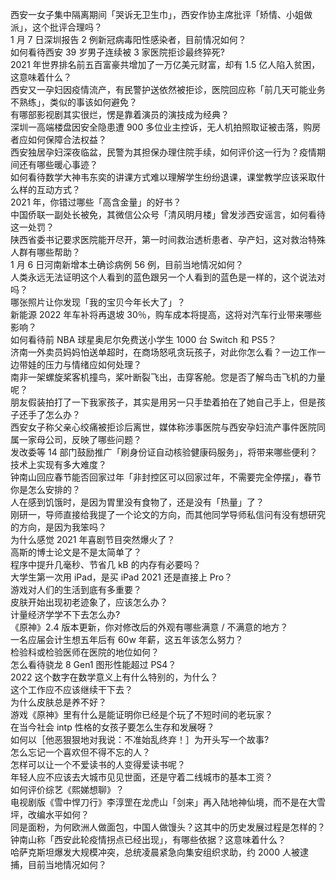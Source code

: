 西安一女子集中隔离期间「哭诉无卫生巾」，西安作协主席批评「矫情、小姐做派」，这个批评合理吗？  
1 月 7 日深圳报告 2 例新冠病毒阳性感染者，目前情况如何？  
如何看待西安 39 岁男子连续被 3 家医院拒诊最终猝死?  
2021 年世界排名前五百富豪共增加了一万亿美元财富，却有 1.5 亿人陷入贫困，这意味着什么？  
西安又一孕妇因疫情流产，有民警护送依然被拒诊，医院回应称「前几天可能业务不熟练」，类似的事该如何避免？  
有哪部影视剧其实很烂，愣是靠着演员的演技成为经典？  
深圳一高端楼盘因安全隐患遭 900 多位业主控诉，无人机拍照取证被击落，购房者应如何保障合法权益？  
西安独居孕妇深夜临盆，民警为其担保办理住院手续，如何评价这一行为？疫情期间还有哪些暖心事迹？  
如何看待数学大神韦东奕的讲课方式难以理解学生纷纷退课，课堂教学应该采取什么样的互动方式？  
2021 年，你错过哪些「高含金量」的好书？  
中国侨联一副处长被免，其微信公众号「清风明月楼」曾发涉西安谣言，如何看待这一处罚？  
陕西省委书记要求医院能开尽开，第一时间救治透析患者、孕产妇，这对救治特殊人群有哪些帮助？  
1 月 6 日河南新增本土确诊病例 56 例，目前当地情况如何？  
人类永远无法证明这个人看到的蓝色跟另一个人看到的蓝色是一样的，这个说法对吗？  
哪张照片让你发现「我的宝贝今年长大了」？  
新能源 2022 年车补将再退坡 30％，购车成本将提高，这将对汽车行业带来哪些影响？  
如何看待前 NBA 球星奥尼尔免费送小学生 1000 台 Switch 和 PS5？  
济南一外卖员妈妈怕送单超时，在商场怒吼贪玩孩子，对此你怎么看？一边工作一边带娃的压力与情绪应如何处理？  
南非一架螺旋桨客机撞鸟，桨叶断裂飞出，击穿客舱。您是否了解鸟击飞机的力量呢？  
朋友假装拍打了一下我家孩子，其实是用另一只手垫着拍在了她自己手上，但是孩子还手了怎么办？  
西安女子称父亲心绞痛被拒诊后离世，媒体称涉事医院与西安孕妇流产事件医院同属一家母公司，反映了哪些问题？  
发改委等 14 部门鼓励推广「刷身份证自动核验健康码服务」，将带来哪些便利？技术上实现有多大难度？  
钟南山回应春节能否回家过年「非封控区可以回家过年，不需要完全停摆」，春节你是怎么安排的？  
人在感到饥饿时，是因为胃里没有食物了，还是没有「热量」了？  
刚研一，导师直接给我提了一个论文的方向，而其他同学导师私信问有没有想研究的方向，是因为我笨吗？  
为什么感觉 2021 年喜剧节目突然爆火了？  
高斯的博士论文是不是太简单了？  
程序中提升几毫秒、节省几 kB 的内存有必要吗？  
大学生第一次用 iPad，是买 iPad 2021 还是直接上 Pro？  
游戏对人们的生活到底有多重要？  
皮肤开始出现初老迹象了，应该怎么办？  
计量经济学学不下去怎么办?  
《原神》2.4 版本更新，你对修改后的外观有哪些满意 / 不满意的地方？  
一名应届会计生想五年后有 60w 年薪，这五年该怎么努力？  
检验科或检验医师在医院的地位如何？  
怎么看待骁龙 8 Gen1 图形性能超过 PS4？  
2022 这个数字在数学意义上有什么特别的，为什么？  
这个工作应不应该继续干下去？  
为什么皮肤总是养不好？  
游戏《原神》里有什么是能证明你已经是个玩了不短时间的老玩家？  
在当今社会 intp 性格的女孩子要怎么生存和发展呀？  
如何以［他恶狠狠地对我说：不准始乱终弃！］为开头写一个故事?  
怎么忘记一个喜欢但不得不忘的人？  
怎样可以让一个不爱读书的人变得爱读书呢？  
年轻人应不应该去大城市见见世面，还是守着二线城市的基本工资？  
如何评价综艺《熙娣想聊》？  
电视剧版《雪中悍刀行》李淳罡在龙虎山「剑来」再入陆地神仙境，而不是在大雪坪，改编水平如何？  
同是面粉，为何欧洲人做面包，中国人做馒头？这其中的历史发展过程是怎样的？  
钟南山称「西安此轮疫情拐点已经出现」，有哪些依据？这意味着什么？  
哈萨克斯坦爆发大规模冲突，总统凌晨紧急向集安组织求助，约 2000 人被逮捕，目前当地情况如何？  
